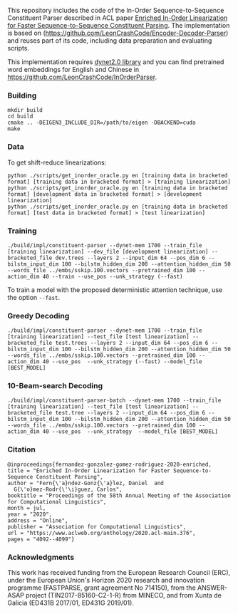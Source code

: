 This repository includes the code of the In-Order Sequence-to-Sequence Constituent Parser described in ACL paper [Enriched In-Order Linearization for Faster Sequence-to-Sequence Constituent Parsing](https://www.aclweb.org/anthology/2020.acl-main.376.pdf). The implementation is based on (https://github.com/LeonCrashCode/Encoder-Decoder-Parser) and reuses part of its code, including data preparation and evaluating scripts. 

This implementation requires [dynet2.0 library](https://github.com/clab/dynet) and you can find pretrained word embeddings for English and Chinese in https://github.com/LeonCrashCode/InOrderParser. 

### Building

    mkdir build
    cd build
    cmake .. -DEIGEN3_INCLUDE_DIR=/path/to/eigen -DBACKEND=cuda
    make    


### Data

To get shift-reduce linearizations:

    python ./scripts/get_inorder_oracle.py en [training data in bracketed format] [training data in bracketed format] > [training linearization]
    python ./scripts/get_inorder_oracle.py en [training data in bracketed format] [development data in bracketed format] > [development linearization]
    python ./scripts/get_inorder_oracle.py en [training data in bracketed format] [test data in bracketed format] > [test linearization]
    
### Training

    ./build/impl/constituent-parser --dynet-mem 1700 --train_file [training linearization] --dev_file [development linearization] --bracketed_file dev.trees --layers 2 --input_dim 64 --pos_dim 6 --bilstm_input_dim 100 --bilstm_hidden_dim 200 --attention_hidden_dim 50 --words_file ../embs/sskip.100.vectors --pretrained_dim 100 --action_dim 40 --train --use_pos --unk_strategy (--fast)

To train a model with the proposed deterministic attention technique, use the option ``--fast``. 

### Greedy Decoding

    ./build/impl/constituent-parser --dynet-mem 1700 --train_file [training linearization] --test_file [test linearization] --bracketed_file test.trees --layers 2 --input_dim 64 --pos_dim 6 --bilstm_input_dim 100 --bilstm_hidden_dim 200 --attention_hidden_dim 50 --words_file ../embs/sskip.100.vectors --pretrained_dim 100 --action_dim 40 --use_pos  --unk_strategy (--fast) --model_file [BEST_MODEL]

### 10-Beam-search Decoding

    ./build/impl/constituent-parser-batch --dynet-mem 1700 --train_file [training linearization] --test_file [test linearization] --bracketed_file test.tree --layers 2 --input_dim 64 --pos_dim 6 --bilstm_input_dim 100 --bilstm_hidden_dim 200 --attention_hidden_dim 50 --words_file ../embs/sskip.100.vectors --pretrained_dim 100 --action_dim 40 --use_pos  --unk_strategy  --model_file [BEST_MODEL]

### Citation

    @inproceedings{fernandez-gonzalez-gomez-rodriguez-2020-enriched,
    title = "Enriched In-Order Linearization for Faster Sequence-to-Sequence Constituent Parsing",
    author = "Fern{\'a}ndez-Gonz{\'a}lez, Daniel  and
      G{\'o}mez-Rodr{\'\i}guez, Carlos",
    booktitle = "Proceedings of the 58th Annual Meeting of the Association for Computational Linguistics",
    month = jul,
    year = "2020",
    address = "Online",
    publisher = "Association for Computational Linguistics",
    url = "https://www.aclweb.org/anthology/2020.acl-main.376",
    pages = "4092--4099"}

### Acknowledgments

This work has received funding from the European Research Council (ERC), under the European Union's Horizon 2020 research and innovation programme (FASTPARSE, grant agreement No 714150), from the ANSWER-ASAP project (TIN2017-85160-C2-1-R) from MINECO, and from Xunta de Galicia (ED431B 2017/01, ED431G 2019/01).


